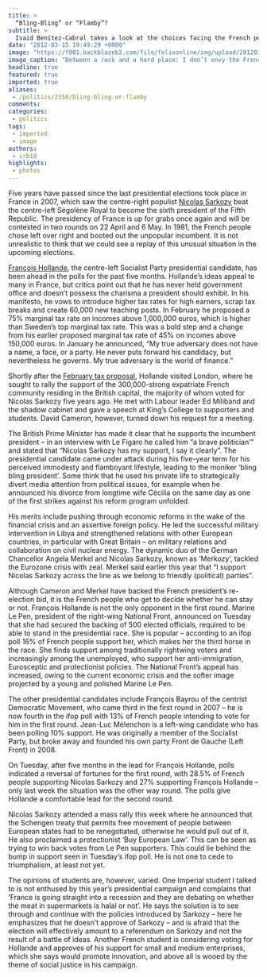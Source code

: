 ```yaml
---
title: >
  “Bling-Bling” or “Flamby”?
subtitle: >
  Isaid Benitez-Cabral takes a look at the choices facing the French people at the Presidential Elections
date: "2012-03-15 19:49:29 +0000"
image: "https://f001.backblazeb2.com/file/felixonline/img/upload/201203151948-ig711-rtr2xiyr.jpg"
image_caption: "Between a rock and a hard place: I don’t envy the French people"
headline: true
featured: true
imported: true
aliases:
 - /politics/2350/bling-bling-or-flamby
comments:
categories:
 - politics
tags:
 - imported
 - image
authors:
 - irb10
highlights:
 - photos
---
```


Five years have passed since the last presidential elections took place in France in 2007, which saw the centre-right populist [Nicolas Sarkozy](http://www.support-sarkozy-france.com/nicolas_sarkozy/) beat the centre-left Ségolène Royal to become the sixth president of the Fifth Republic. The presidency of France is up for grabs once again and will be contested in two rounds on 22 April and 6 May. In 1981, the French people chose left over right and booted out the unpopular incumbent. It is not unrealistic to think that we could see a replay of this unusual situation in the upcoming elections.

[François Hollande](http://en.wikipedia.org/wiki/François_Hollande), the centre-left Socialist Party presidential candidate, has been ahead in the polls for the past five months. Hollande’s ideas appeal to many in France, but critics point out that he has never held government office and doesn’t possess the charisma a president should exhibit. In his manifesto, he vows to introduce higher tax rates for high earners, scrap tax breaks and create 60,000 new teaching posts. In February he proposed a 75% marginal tax rate on incomes above 1,000,000 euros, which is higher than Sweden’s top marginal tax rate. This was a bold step and a change from his earlier proposed marginal tax rate of 45% on incomes above 150,000 euros. In January he announced, “My true adversary does not have a name, a face, or a party. He never puts forward his candidacy, but nevertheless he governs. My true adversary is the world of finance.”

Shortly after the [February tax proposal](http://www.bbc.co.uk/news/world-europe-17327425), Hollande visited London, where he sought to rally the support of the 300,000-strong expatriate French community residing in the British capital, the majority of whom voted for Nicolas Sarkozy five years ago. He met with Labour leader Ed Miliband and the shadow cabinet and gave a speech at King’s College to supporters and students. David Cameron, however, turned down his request for a meeting.

The British Prime Minister has made it clear that he supports the incumbent president – in an interview with Le Figaro he called him “a brave politician’” and stated that “Nicolas Sarkozy has my support, I say it clearly”. The presidential candidate came under attack during his five-year term for his perceived immodesty and flamboyant lifestyle, leading to the moniker ‘bling bling president’. Some think that he used his private life to strategically divert media attention from political issues, for example when he announced his divorce from longtime wife Cécilia on the same day as one of the first strikes against his reform program unfolded.

His merits include pushing through economic reforms in the wake of the financial crisis and an assertive foreign policy. He led the successful military intervention in Libya and strengthened relations with other European countries, in particular with Great Britain – on military relations and collaboration on civil nuclear energy. The dynamic duo of the German Chancellor Angela Merkel and Nicolas Sarkozy, known as ‘Merkozy’, tackled the Eurozone crisis with zeal. Merkel said earlier this year that “I support Nicolas Sarkozy across the line as we belong to friendly (political) parties”.

Although Cameron and Merkel have backed the French president’s re-election bid, it is the French people who get to decide whether he can stay or not. François Hollande is not the only opponent in the first round. Marine Le Pen, president of the right-wing National Front, announced on Tuesday that she had secured the backing of 500 elected officials, required to be able to stand in the presidential race. She is popular – according to an ifop poll 16% of French people support her, which makes her the third horse in the race. She finds support among traditionally rightwing voters and increasingly among the unemployed, who support her anti-immigration, Eurosceptic and protectionist policies. The National Front’s appeal has increased, owing to the current economic crisis and the softer image projected by a young and polished Marine Le Pen.

The other presidential candidates include François Bayrou of the centrist Democratic Movement, who came third in the first round in 2007 – he is now fourth in the ifop poll with 13% of French people intending to vote for him in the first round. Jean-Luc Mélenchon is a left-wing candidate who has been polling 10% support. He was originally a member of the Socialist Party, but broke away and founded his own party Front de Gauche (Left Front) in 2008.

On Tuesday, after five months in the lead for François Hollande, polls indicated a reversal of fortunes for the first round, with 28.5% of French people supporting Nicolas Sarkozy and 27% supporting François Hollande – only last week the situation was the other way round. The polls give Hollande a comfortable lead for the second round.

Nicolas Sarkozy attended a mass rally this week where he announced that the Schengen treaty that permits free movement of people between European states had to be renegotiated, otherwise he would pull out of it. He also proclaimed a protectionist ‘Buy European Law’. This can be seen as trying to win back votes from Le Pen supporters. This could lie behind the bump in support seen in Tuesday’s ifop poll. He is not one to cede to triumphalism, at least not yet.

The opinions of students are, however, varied. One Imperial student I talked to is not enthused by this year’s presidential campaign and complains that ‘France is going straight into a recession and they are debating on whether the meat in supermarkets is halal or not’. He says the solution is to see through and continue with the policies introduced by Sarkozy – here he emphasizes that he doesn’t approve of Sarkozy – and is afraid that the election will effectively amount to a referendum on Sarkozy and not the result of a battle of ideas. Another French student is considering voting for Hollande and approves of his support for small and medium enterprises, which she says would promote innovation, and above all is wooed by the theme of social justice in his campaign.
